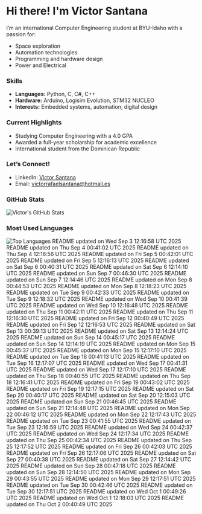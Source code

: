 # Hi there! I'm Victor Santana

I’m an international Computer Engineering student at BYU-Idaho with a passion for:
- Space exploration
- Automation technologies
- Programming and hardware design
- Power and Electrical

### Skills
- **Languages:** Python, C, C#, C++
- **Hardware:** Arduino, Logisim Evolution, STM32 NUCLEO
- **Interests:** Embedded systems, automation, digital design

### Current Highlights
- Studying Computer Engineering with a 4.0 GPA
- Awarded a full-year scholarship for academic excellence
- International student from the Dominican Republic

### Let’s Connect!
- LinkedIn: [Victor Santana](www.linkedin.com/in/victorrafaelsantana)
- Email: victorrafaelsantana@hotmail.es

### GitHub Stats
![Victor's GitHub Stats](https://github-readme-stats.vercel.app/api?username=vrsp05&show_icons=true&theme=tokyonight)

### Most Used Languages
![Top Languages](https://github-readme-stats.vercel.app/api/top-langs/?username=vrsp05&layout=compact&theme=tokyonight)
README updated on Wed Sep  3 12:16:58 UTC 2025
README updated on Thu Sep  4 00:41:02 UTC 2025
README updated on Thu Sep  4 12:16:56 UTC 2025
README updated on Fri Sep  5 00:42:01 UTC 2025
README updated on Fri Sep  5 12:16:13 UTC 2025
README updated on Sat Sep  6 00:40:31 UTC 2025
README updated on Sat Sep  6 12:14:10 UTC 2025
README updated on Sun Sep  7 00:46:30 UTC 2025
README updated on Sun Sep  7 12:14:46 UTC 2025
README updated on Mon Sep  8 00:44:53 UTC 2025
README updated on Mon Sep  8 12:18:23 UTC 2025
README updated on Tue Sep  9 00:42:33 UTC 2025
README updated on Tue Sep  9 12:18:32 UTC 2025
README updated on Wed Sep 10 00:41:39 UTC 2025
README updated on Wed Sep 10 12:16:48 UTC 2025
README updated on Thu Sep 11 00:42:11 UTC 2025
README updated on Thu Sep 11 12:16:30 UTC 2025
README updated on Fri Sep 12 00:40:49 UTC 2025
README updated on Fri Sep 12 12:16:53 UTC 2025
README updated on Sat Sep 13 00:39:13 UTC 2025
README updated on Sat Sep 13 12:14:24 UTC 2025
README updated on Sun Sep 14 00:45:17 UTC 2025
README updated on Sun Sep 14 12:14:19 UTC 2025
README updated on Mon Sep 15 00:45:37 UTC 2025
README updated on Mon Sep 15 12:17:10 UTC 2025
README updated on Tue Sep 16 00:41:13 UTC 2025
README updated on Tue Sep 16 12:17:07 UTC 2025
README updated on Wed Sep 17 00:41:31 UTC 2025
README updated on Wed Sep 17 12:17:10 UTC 2025
README updated on Thu Sep 18 00:40:55 UTC 2025
README updated on Thu Sep 18 12:16:41 UTC 2025
README updated on Fri Sep 19 00:43:02 UTC 2025
README updated on Fri Sep 19 12:17:15 UTC 2025
README updated on Sat Sep 20 00:40:17 UTC 2025
README updated on Sat Sep 20 12:15:03 UTC 2025
README updated on Sun Sep 21 00:46:45 UTC 2025
README updated on Sun Sep 21 12:14:48 UTC 2025
README updated on Mon Sep 22 00:46:12 UTC 2025
README updated on Mon Sep 22 12:17:43 UTC 2025
README updated on Tue Sep 23 00:41:55 UTC 2025
README updated on Tue Sep 23 12:16:59 UTC 2025
README updated on Wed Sep 24 00:42:37 UTC 2025
README updated on Wed Sep 24 12:17:34 UTC 2025
README updated on Thu Sep 25 00:42:34 UTC 2025
README updated on Thu Sep 25 12:17:52 UTC 2025
README updated on Fri Sep 26 00:42:03 UTC 2025
README updated on Fri Sep 26 12:17:06 UTC 2025
README updated on Sat Sep 27 00:40:38 UTC 2025
README updated on Sat Sep 27 12:14:42 UTC 2025
README updated on Sun Sep 28 00:47:18 UTC 2025
README updated on Sun Sep 28 12:14:50 UTC 2025
README updated on Mon Sep 29 00:43:55 UTC 2025
README updated on Mon Sep 29 12:17:51 UTC 2025
README updated on Tue Sep 30 00:42:46 UTC 2025
README updated on Tue Sep 30 12:17:51 UTC 2025
README updated on Wed Oct  1 00:49:26 UTC 2025
README updated on Wed Oct  1 12:18:03 UTC 2025
README updated on Thu Oct  2 00:40:49 UTC 2025
